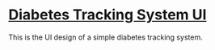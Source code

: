 # [Diabetes Tracking System UI](https://diabetestracking.github.io/)

This is the UI design of a simple diabetes tracking system.
